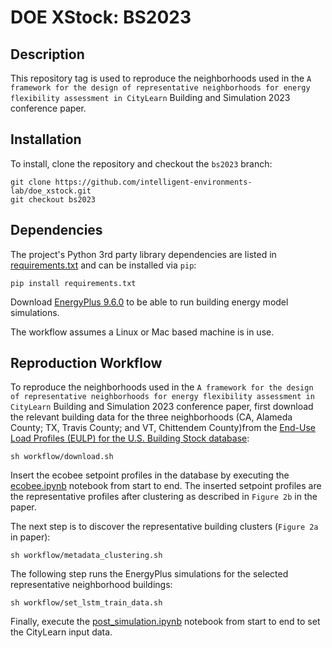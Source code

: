 # DOE XStock: BS2023
## Description
This repository tag is used to reproduce the neighborhoods used in the `A framework for the design of representative neighborhoods for energy flexibility assessment in CityLearn` Building and Simulation 2023 conference paper.

## Installation
To install, clone the repository and checkout the `bs2023` branch:
```console
git clone https://github.com/intelligent-environments-lab/doe_xstock.git
git checkout bs2023
```

## Dependencies
The project's Python 3rd party library dependencies are listed in [requirements.txt](https://github.com/intelligent-environments-lab/DOE_XStock/blob/master/requirements.txt) and can be installed via `pip`:
```console
pip install requirements.txt
```

Download [EnergyPlus 9.6.0](https://github.com/NREL/EnergyPlus/releases/tag/v9.6.0) to be able to run building energy model simulations.

The workflow assumes a Linux or Mac based machine is in use.

## Reproduction Workflow
To reproduce the neighborhoods used in the `A framework for the design of representative neighborhoods for energy flexibility assessment in CityLearn` Building and Simulation 2023 conference paper, first download the relevant building data for the three neighborhoods (CA, Alameda County; TX, Travis County; and VT, Chittendem County)from the [End-Use Load Profiles (EULP) for the U.S. Building Stock database](https://www.nrel.gov/buildings/end-use-load-profiles.html):
```console
sh workflow/download.sh
```

Insert the ecobee setpoint profiles in the database by executing the [ecobee.ipynb](analysis/ecobee.ipynb) notebook from start to end. The inserted setpoint profiles are the representative profiles after clustering as described in `Figure 2b` in the paper.

The next step is to discover the representative building clusters (`Figure 2a` in paper):
```console
sh workflow/metadata_clustering.sh
```

The following step runs the EnergyPlus simulations for the selected representative neighborhood buildings:
```console
sh workflow/set_lstm_train_data.sh
```

Finally, execute the [post_simulation.ipynb](analysis/post_simulation.ipynb) notebook from start to end to set the CityLearn input data.